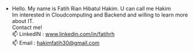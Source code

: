 - Hello.
My name is Fatih Rian Hibatul Hakim. U can call me Hakim <br>
Im interested in Cloudcomputing and Backend and willing to learn more about IT. <br>
Contact me! <br>
📫 LinkedIN :  www.linkedin.com/in/fatihrh <br>
📫 Email : hakimfatih30@gmail.com <br>

